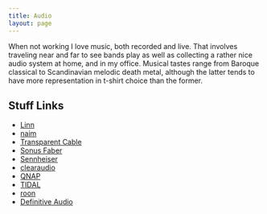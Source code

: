 ```yaml
---
title: Audio
layout: page
---
```


When not working I love music, both recorded and live. That involves traveling near 
and far to see bands play as well as collecting a rather nice audio system at home, 
and in my office. Musical tastes range from Baroque classical to Scandinavian melodic 
death metal, although the latter tends to have more representation in t-shirt choice 
than the former. 

## Stuff Links

* [Linn](https://www.linn.co.uk/)
* [naim](https://www.naimaudio.com/)
* [Transparent Cable](https://www.transparentcable.com/)
* [Sonus Faber](https://www.sonusfaber.com/en/)
* [Sennheiser](https://en-us.sennheiser.com/)
* [clearaudio](https://clearaudio.de/en/direct/index.php)
* [QNAP](https://www.qnap.com/en-us/)
* [TIDAL](https://tidal.com/)
* [roon](https://roonlabs.com/)
* [Definitive Audio](https://definitive.com/)
